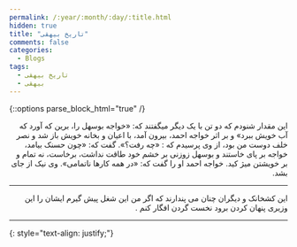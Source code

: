 ```yaml
---
permalink: /:year/:month/:day/:title.html
hidden: true
title: "تاریخ بیهقی"
comments: false
categories:
  - Blogs
tags:
  - تاریخ بیهقی
  - بیهقی
---
```


{::options parse_block_html="true" /}
<div dir='rtl' align='right'>
این مقدار شنودم که دو تن با یک دیگر میگفتند که: «خواجه بوسهل را، برین که آورد که آب خویش ببرد» و بر اثر خواجه احمد، بیرون آمد، با اعیان و بخانه خویش باز شد و نصر خلف دوست من بود، از وی پرسیدم که : «چه رفت؟». گفت که: «چون حسنک بیامد، خواجه بر پای خاستند و
بوسهل زوزنی بر خشم خود طاقت نداشت، برخاست، نه تمام و بر خویشتن میژ کید. خواجه احمد او را گفت که: «در همه کارها ناتمامی». وی نیک از جای بشد.

---

این کشخانک و دیگران چنان می پندارند که اگر من این شغل پیش گیرم ایشان را این وزیری پنهان کردن برود نخست گردن افگار کنم .

---


</div>
{: style="text-align: justify;"}